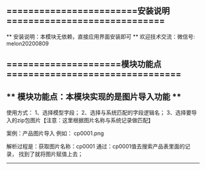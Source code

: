                  
========================安装说明=============================
-------------------------------------------------------------
** 安装说明：本模块无依赖，直接应用界面安装即可 ** 
欢迎技术交流：微信号: melon20200809



=====================模块功能点================================
-------------------------------------------------------------
**    模块功能点：本模块实现的是图片导入功能      **
-------------------------------------------------------------
使用方式：
     1、选择模型字段；
     2、选择与系统匹配的字段逻辑名；
     3、选择要导入的zip包图片【注意：这里根据图片名称与系统记录做匹配】

案例：产品图片导入
  例如：
    cp0001.png

  解析过程是：获取图片名称：cp0001
            通过：cp0001值去搜索产品表里面的记录，
                 找到了就将图片赋值上去；
   

-------------------------------------------------------------